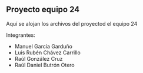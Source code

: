 ## Proyecto equipo 24

Aquí se alojan los archivos del proyectod el equipo 24

Integrantes:
  - Manuel García Garduño
  - Luis Rubén Chávez Carrillo
  - Raúl González Cruz
  - Raúl Daniel Butrón Otero
